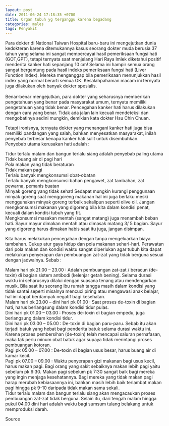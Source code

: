 ```yaml
---
layout: post
date: 2011-06-24 17:18:35 +0700
title: Organ tubuh yg terganggu karena begadang
categories: males
tags: Penyakit
---
```

<p>Para dokter di National Taiwan Hospital baru-baru ini mengejutkan dunia kedokteran karena ditemukannya kasus seorang dokter muda berusia 37 tahun yang selama ini sangat mempercayai hasil pemeriksaan fungsi hati (GOT,GPT), tetapi ternyata saat menjelang Hari Raya Imlek diketahui positif menderita kanker hati sepanjang 10 cm! Selama ini hampir semua orang sangat bergantung pada hasil indeks pemeriksaan fungsi hati (Liver Function Index). Mereka menganggap bila pemeriksaan menunjukkan hasil index yang normal berarti semua OK. Kesalahpahaman macam ini ternyata juga dilakukan oleh banyak dokter spesialis.<br>
<span id="more-391"></span><br>
Benar-benar mengejutkan, para dokter yang seharusnya memberikan pengetahuan yang benar pada masyarakat umum, ternyata memiliki pengetahuan yang tidak benar. Pencegahan kanker hati harus dilakukan dengan cara yang benar. Tidak ada jalan lain kecuali mendeteksi dan mengobatinya sedini mungkin, demikian kata dokter Hsu Chin Chuan.</p>
<p>Tetapi ironisnya, ternyata dokter yang menangani kanker hati juga bisa memiliki pandangan yang salah, bahkan menyesatkan masyarakat, inilah penyebab terbesar kenapa kanker hati sulit untuk disembuhkan.<br>
Penyebab utama kerusakan hati adalah :</p>
<p>Tidur terlalu malam dan bangun terlalu siang adalah penyebab paling utama<br>
Tidak buang air di pagi hari<br>
Pola makan yang tidak beraturan<br>
Tidak makan pagi<br>
Terlalu banyak mengkonsumsi obat-obatan<br>
Terlalu banyak mengkonsumsi bahan pengawet, zat tambahan, zat pewarna, pemanis buatan<br>
Minyak goreng yang tidak sehat! Sedapat mungkin kurangi penggunaan minyak goreng saat menggoreng makanan hal ini juga berlaku meski menggunakan minyak goreng terbaik sekalipun seperti olive oil. Jangan mengkonsumsi makanan yang digoreng bila kita dalam kondisi penat, kecuali dalam kondisi tubuh yang fit.<br>
Mengkonsumsi masakan mentah (sangat matang) juga menambah beban hati. Sayur mayur dimakan mentah atau dimasak matang 3/ 5 bagian. Sayur yang digoreng harus dimakan habis saat itu juga, jangan disimpan.</p>
<p>Kita harus melakukan pencegahan dengan tanpa mengeluarkan biaya tambahan. Cukup atur gaya hidup dan pola makanan sehari-hari. Perawatan dari pola makan dan kondisi waktu sangat diperlukan agar tubuh kita dapat melakukan penyerapan dan pembuangan zat-zat yang tidak berguna sesuai dengan jadwalnya. Sebab :</p>
<p>Malam hari pk 21.00 – 23.00 : Adalah pembuangan zat-zat / beracun (de-toxin) di bagian sistem antibodi (kelenjar getah bening). Selama durasi waktu ini seharusnya dilalui dengan suasana tenang atau mendengarkan musik. Bila saat itu seorang ibu rumah tangga masih dalam kondisi yang tidak santai seperti misalnya mencuci piring atau mengawasi anak belajar, hal ini dapat berdampak negatif bagi kesehatan.<br>
Malam hari pk 23.00 – dini hari pk 01.00 : Saat proses de-toxin di bagian hati, harus berlangsung dalam kondisi tidur pulas.<br>
Dini hari pk 01.00 – 03.00 : Proses de-toxin di bagian empedu, juga berlangsung dalam kondisi tidur.<br>
Dini hari pk 03.00 – 05.00 : De-toxin di bagian paru-paru. Sebab itu akan terjadi batuk yang hebat bagi penderita batuk selama durasi waktu ini. Karena proses pembersihan (de-toxin) telah mencapai saluran pernafasan, maka tak perlu minum obat batuk agar supaya tidak merintangi proses pembuangan kotoran.<br>
Pagi pk 05.00 – 07.00 : De-toxin di bagian usus besar, harus buang air di kamar kecil.<br>
Pagi pk 07.00 – 09.00 : Waktu penyerapan gizi makanan bagi usus kecil, harus makan pagi. Bagi orang yang sakit sebaiknya makan lebih pagi yaitu sebelum pk 6:30. Makan pagi sebelum pk 7:30 sangat baik bagi mereka yang ingin menjaga kesehatannya. Bagi mereka yang tidak makan pagi harap merubah kebiasaannya ini, bahkan masih lebih baik terlambat makan pagi hingga pk 9-10 daripada tidak makan sama sekali.<br>
Tidur terlalu malam dan bangun terlalu siang akan mengacaukan proses pembuangan zat-zat tidak berguna. Selain itu, dari tengah malam hingga pukul 04.00 dini hari adalah waktu bagi sumsum tulang belakang untuk memproduksi darah.</p>
<p><a target="_new" title="livakara.co.cc/">Source</a></p>